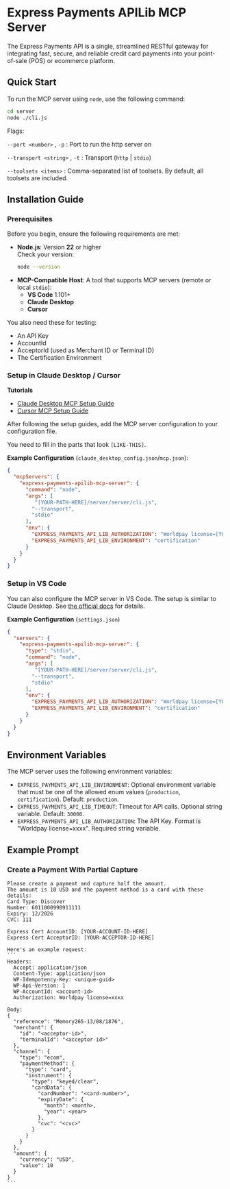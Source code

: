 # Express Payments APILib MCP Server

The Express Payments API is a single, streamlined RESTful gateway for integrating fast, secure, and reliable credit card payments into your point-of-sale (POS) or ecommerce platform.


## Quick Start

To run the MCP server using `node`, use the following command:

```bash
cd server
node ./cli.js
```            

Flags:

`--port <number>` , `-p` : Port to run the http server on

`--transport <string>` , `-t` : Transport (`http` | `stdio`)

`--toolsets <items>` : Comma-separated list of toolsets. By default, all toolsets are included.

## Installation Guide

### Prerequisites
Before you begin, ensure the following requirements are met:

- **Node.js**: Version **22** or higher  
  Check your version:
  ```bash
  node --version
  ```
- **MCP-Compatible Host**: A tool that supports MCP servers (remote or local `stdio`):
    - **VS Code** 1.101+            
    - **Claude Desktop** 
    - **Cursor**

You also need these for testing:
- An API Key
- AccountId
- AcceptorId (used as Merchant ID or Terminal ID)
- The Certification Environment


### Setup in Claude Desktop / Cursor

**Tutorials**

- [Claude Desktop MCP Setup Guide](https://modelcontextprotocol.io/quickstart/user)
- [Cursor MCP Setup Guide](https://cursor.com/docs/context/mcp)

After following the setup guides, add the MCP server configuration to your configuration file.

You need to fill in the parts that look `[LIKE-THIS]`.

**Example Configuration** (`claude_desktop_config.json`/`mcp.json`):
```json
{
  "mcpServers": {
    "express-payments-apilib-mcp-server": {
      "command": "node",
      "args": [
         "[YOUR-PATH-HERE]/server/server/cli.js",
        "--transport",
        "stdio"
      ],
      "env": {
        "EXPRESS_PAYMENTS_API_LIB_AUTHORIZATION": "Worldpay license=[YOUR-API-KEY-HERE]",
        "EXPRESS_PAYMENTS_API_LIB_ENVIRONMENT": "certification"
      }
    }
  }
}
```    

### Setup in VS Code

You can also configure the MCP server in VS Code. The setup is similar to Claude Desktop. See [the official docs](https://code.visualstudio.com/docs/copilot/chat/mcp-servers#_add-an-mcp-server-to-your-user-settings) for details.

**Example Configuration** (`settings.json`)
```json
{
  "servers": {
    "express-payments-apilib-mcp-server": {
      "type": "stdio",
      "command": "node",
      "args": [
         "[YOUR-PATH-HERE]/server/server/cli.js",
        "--transport",
        "stdio"
      ],
      "env": {
        "EXPRESS_PAYMENTS_API_LIB_AUTHORIZATION": "Worldpay license=[YOUR-API-KEY-HERE]",
        "EXPRESS_PAYMENTS_API_LIB_ENVIRONMENT": "certification"
      }
    }
  }
}
```

          
## Environment Variables

The MCP server uses the following environment variables:

- `EXPRESS_PAYMENTS_API_LIB_ENVIRONMENT`: Optional environment variable that must be one of the allowed enum values (`production`, `certification`). Default: `production`.
- `EXPRESS_PAYMENTS_API_LIB_TIMEOUT`: Timeout for API calls. Optional string variable. Default: `30000`.
- `EXPRESS_PAYMENTS_API_LIB_AUTHORIZATION`: The API Key. Format is "Worldpay license=xxxx". Required string variable.

## Example Prompt

### Create a Payment With Partial Capture
````
Please create a payment and capture half the amount.
The amount is 10 USD and the payment method is a card with these details:
Card Type: Discover
Number: 6011000990911111
Expiry: 12/2026
CVC: 111

Express Cert AccountID: [YOUR-ACCOUNT-ID-HERE]
Express Cert AcceptorID: [YOUR-ACCEPTOR-ID-HERE]

Here's an example request:
```
Headers:
  Accept: application/json
  Content-Type: application/json
  WP-Idempotency-Key: <unique-guid>
  WP-Api-Version: 1
  WP-AccountId: <account-id>
  Authorization: Worldpay license=xxxx

Body:
{
  "reference": "Memory265-13/08/1876",
  "merchant": {
    "id": "<acceptor-id>",
    "terminalId": "<acceptor-id>"
  },
  "channel": {
    "type": "ecom",
    "paymentMethod": {
      "type": "card",
      "instrument": {
        "type": "keyed/clear",
        "cardData": {
          "cardNumber": "<card-number>",
          "expiryDate": {
            "month": <month>,
            "year": <year>
          },
          "cvc": "<cvc>"
        }
      }
    }
  },
  "amount": {
    "currency": "USD",
    "value": 10
  }
}
```
````